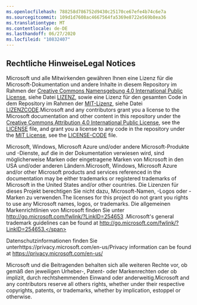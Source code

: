 ```yaml
---
ms.openlocfilehash: 788258d786752d9430c25170ce67efe4b74c6e7a
ms.sourcegitcommit: 109d1d7608ac4667564fa5369e8722e569b8ea36
ms.translationtype: MT
ms.contentlocale: de-DE
ms.lasthandoff: 06/27/2020
ms.locfileid: "10832407"
---
```

## <span data-ttu-id="8990b-101">Rechtliche Hinweise</span><span class="sxs-lookup"><span data-stu-id="8990b-101">Legal Notices</span></span>
<span data-ttu-id="8990b-102">Microsoft und alle Mitwirkenden gewähren Ihnen eine Lizenz für die Microsoft-Dokumentation und andere Inhalte in diesem Repository im Rahmen der [Creative Commons Namensgebung 4.0 International Public License](https://creativecommons.org/licenses/by/4.0/legalcode), siehe Datei [LIZENZ](LICENSE), sowie eine Lizenz für den gesamten Code in dem Repository im Rahmen der [MIT-Lizenz](https://opensource.org/licenses/MIT), siehe Datei [LIZENZCODE](LICENSE-CODE).</span><span class="sxs-lookup"><span data-stu-id="8990b-102">Microsoft and any contributors grant you a license to the Microsoft documentation and other content in this repository under the [Creative Commons Attribution 4.0 International Public License](https://creativecommons.org/licenses/by/4.0/legalcode), see the [LICENSE](LICENSE) file, and grant you a license to any code in the repository under the [MIT License](https://opensource.org/licenses/MIT), see the [LICENSE-CODE](LICENSE-CODE) file.</span></span>

<span data-ttu-id="8990b-103">Microsoft, Windows, Microsoft Azure und/oder andere Microsoft-Produkte und -Dienste, auf die in der Dokumentation verwiesen wird, sind möglicherweise Marken oder eingetragene Marken von Microsoft in den USA und/oder anderen Ländern.</span><span class="sxs-lookup"><span data-stu-id="8990b-103">Microsoft, Windows, Microsoft Azure and/or other Microsoft products and services referenced in the documentation may be either trademarks or registered trademarks of Microsoft in the United States and/or other countries.</span></span>
<span data-ttu-id="8990b-104">Die Lizenzen für dieses Projekt berechtigen Sie nicht dazu, Microsoft-Namen, -Logos oder -Marken zu verwenden.</span><span class="sxs-lookup"><span data-stu-id="8990b-104">The licenses for this project do not grant you rights to use any Microsoft names, logos, or trademarks.</span></span>
<span data-ttu-id="8990b-105">Die allgemeinen Markenrichtlinien von Microsoft finden Sie unter http://go.microsoft.com/fwlink/?LinkID=254653 .</span><span class="sxs-lookup"><span data-stu-id="8990b-105">Microsoft's general trademark guidelines can be found at http://go.microsoft.com/fwlink/?LinkID=254653.</span></span>

<span data-ttu-id="8990b-106">Datenschutzinformationen finden Sie unterhttps://privacy.microsoft.com/en-us/</span><span class="sxs-lookup"><span data-stu-id="8990b-106">Privacy information can be found at https://privacy.microsoft.com/en-us/</span></span>

<span data-ttu-id="8990b-107">Microsoft und die Beitragenden behalten sich alle weiteren Rechte vor, ob gemäß den jeweiligen Urheber-, Patent- oder Markenrechten oder ob implizit, durch rechtshemmenden Einwand oder anderweitig.</span><span class="sxs-lookup"><span data-stu-id="8990b-107">Microsoft and any contributors reserve all others rights, whether under their respective copyrights, patents, or trademarks, whether by implication, estoppel or otherwise.</span></span>